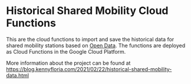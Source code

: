 # Historical Shared Mobility Cloud Functions
This are the cloud functions to import and save the historical data for shared mobility stations based on [Open Data](https://opendata.swiss/en/dataset/standorte-und-verfugbarkeit-von-shared-mobility-angeboten). The functions are deployed as Cloud Functions in the Google Cloud Platform.

More information about the project can be found at https://blog.kennyfloria.com/2021/02/22/historical-shared-mobility-data.html